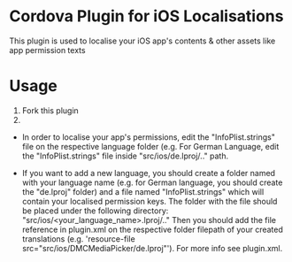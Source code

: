 # Cordova Plugin for iOS Localisations
This plugin is used to localise your iOS app's contents & other assets like app permission texts

# Usage
1) Fork this plugin
2)
- In order to localise your app's permissions, edit the "InfoPlist.strings" file on the respective language folder (e.g. For German Language, edit the "InfoPlist.strings" file inside "src/ios/de.lproj/.." path.

- If you want to add a new language, you should create a folder named with your language name (e.g. for German language, you should create the "de.lproj" folder) and a file named "InfoPlist.strings" which will contain your localised permission keys.
The folder with the file should be placed under the following directory: "src/ios/<your_language_name>.lproj/.."
Then you should add the file reference in plugin.xml on the respective folder filepath of your created translations (e.g. 'resource-file src="src/ios/DMCMediaPicker/de.lproj"'). 
For more info see plugin.xml.

